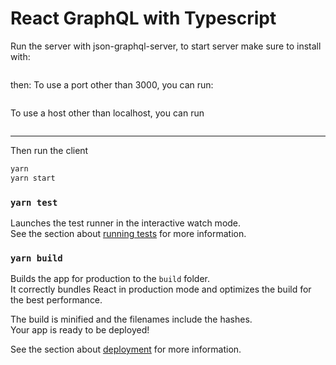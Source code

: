 # React GraphQL with Typescript

Run the server with json-graphql-server, to start server make sure to install with:
```npm install -g json-graphql-server
```

then:
To use a port other than 3000, you can run: 
```json-graphql-server db.js --p <your port here>
```
To use a host other than localhost, you can run 
```json-graphql-server db.js --h <your host here>
```

---

Then run the client

```bash
yarn
yarn start
```

### `yarn test`

Launches the test runner in the interactive watch mode.\
See the section about [running tests](https://facebook.github.io/create-react-app/docs/running-tests) for more information.

### `yarn build`

Builds the app for production to the `build` folder.\
It correctly bundles React in production mode and optimizes the build for the best performance.

The build is minified and the filenames include the hashes.\
Your app is ready to be deployed!

See the section about [deployment](https://facebook.github.io/create-react-app/docs/deployment) for more information.
